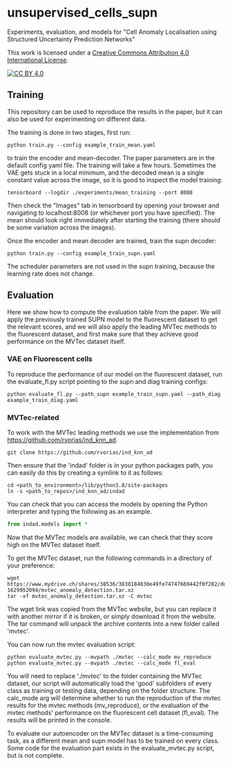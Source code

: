 # unsupervised_cells_supn
Experiments, evaluation, and models for "Cell Anomaly Localisation using Structured Uncertainty Prediction Networks"

This work is licensed under a
[Creative Commons Attribution 4.0 International License][cc-by].

[![CC BY 4.0][cc-by-image]][cc-by]

[cc-by]: http://creativecommons.org/licenses/by/4.0/
[cc-by-image]: https://i.creativecommons.org/l/by/4.0/88x31.png

## Training

This repository can be used to reproduce the results in the paper, but it can
also be used for experimenting on different data.

The training is done in two stages, first run:

```shell
python train.py --config example_train_mean.yaml
```

to train the encoder and mean-decoder. The paper parameters are in the default 
config yaml file. The training will take a few hours. Sometimes the VAE gets
stuck in a local minimum, and the decoded mean is a single constant value
across the image, so it is good to inspect the model training:

```shell
tensorboard --logdir ./experiments/mean_training --port 8008
```

Then check the "Images" tab in tensorboard by opening your browser and
navigating to localhost:8008 (or whichever port you have specified). The mean
should look right immediately after starting the training (there should be some
variation across the images).

Once the encoder and mean decoder are trained, train the supn decoder:

```shell
python train.py --config example_train_supn.yaml
```

The scheduler parameters are not used in the supn training, because the
learning rate does not change.

## Evaluation

Here we show how to compute the evaluation table from the paper. We will apply
the previously trained SUPN model to the fluorescent dataset to get the relevant
scores, and we will also apply the leading MVTec methods to the fluorescent
dataset, and first make sure that they achieve good performance on the MVTec
dataset itself.

### VAE on Fluorescent cells

To reproduce the performance of our model on the fluorescent dataset, run the
evaluate_fl.py script pointing to the supn and diag training configs:

```shell
python evaluate_fl.py --path_supn example_train_supn.yaml --path_diag example_train_diag.yaml
```

### MVTec-related

To work with the MVTec leading methods we use the implementation from 
https://github.com/rvorias/ind_knn_ad.

```shell
git clone https://github.com/rvorias/ind_knn_ad
```

Then ensure that the 'indad' folder is in your python packages path, you can
easily do this by creating a symlink to it as follows:

```shell
cd <path_to_environment>/lib/python3.8/site-packages
ln -s <path_to_repos>/ind_knn_ad/indad
```

You can check that you can access the models by opening the Python interpreter
and typing the following as an example.

```python
from indad.models import *
```

Now that the MVTec models are available, we can check that they score high on
the MVTec dataset itself.

To get the MVTec dataset, run the following commands in a directory of your
preference:

```shell
wget https://www.mydrive.ch/shares/38536/3830184030e49fe74747669442f0f282/download/420938113-1629952094/mvtec_anomaly_detection.tar.xz
tar -xf mvtec_anomaly_detection.tar.xz -C mvtec
```

The wget link was copied from the MVTec website, but you can replace it with
another mirror if it is broken, or simply download it from the website. The tar
command will unpack the archive contents into a new folder called 'mvtec'.

You can now run the mvtec evaluation script:

```shell
python evaluate_mvtec.py --mvpath ./mvtec --calc_mode mv_reproduce
python evaluate_mvtec.py --mvpath ./mvtec --calc_mode fl_eval
```

You will need to replace './mvtec' to the folder containing the MVTec dataset,
our script will automatically load the 'good' subfolders of every class as 
training or testing data, depending on the folder structure. The calc_mode arg
will determine whether to run the reproduction of the mvtec results for the 
mvtec methods (mv_reproduce), or the evaluation of the mvtec methods'
performance on the fluorescent cell dataset (fl_eval). The results will be 
printed in the console.

To evaluate our autoencoder on the MVTec dataset is a time-consuming task, as
a different mean and supn model has to be trained on every class. Some code for
the evaluation part exists in the evaluate_mvtec.py script, but is not complete.
